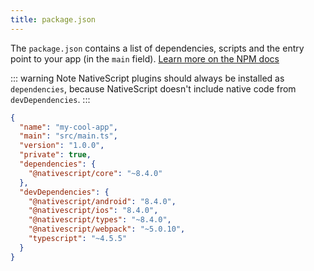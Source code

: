 ```yaml
---
title: package.json
---
```


The `package.json` contains a list of dependencies, scripts and the entry point to your app (in the `main` field). [Learn more on the NPM docs](https://docs.npmjs.com/cli/v9/configuring-npm/package-json)

::: warning Note
NativeScript plugins should always be installed as `dependencies`, because NativeScript doesn't include native code from `devDependencies`.
:::

```json
{
  "name": "my-cool-app",
  "main": "src/main.ts",
  "version": "1.0.0",
  "private": true,
  "dependencies": {
    "@nativescript/core": "~8.4.0"
  },
  "devDependencies": {
    "@nativescript/android": "8.4.0",
    "@nativescript/ios": "8.4.0",
    "@nativescript/types": "~8.4.0",
    "@nativescript/webpack": "~5.0.10",
    "typescript": "~4.5.5"
  }
}
```
